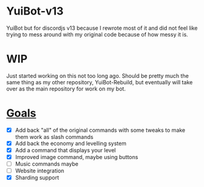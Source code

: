 # YuiBot-v13
 YuiBot but for discordjs v13 because I rewrote most of it and did not feel like trying to mess around with my original code because of how messy it is.
 
 # WIP
 Just started working on this not too long ago. Should be pretty much the same thing as my other repository, YuiBot-Rebuild, but eventually will take over as the main repository for work on my bot.
 
 # [Goals](https://github.com/applefell/YuiBot-v13/projects/1)
 - [x] Add back "all" of the original commands with some tweaks to make them work as slash commands
 - [x] Add back the economy and levelling system
 - [x] Add a command that displays your level
 - [x] Improved image command, maybe using buttons
 - [ ] Music commands maybe
 - [ ] Website integration
 - [x] Sharding support
